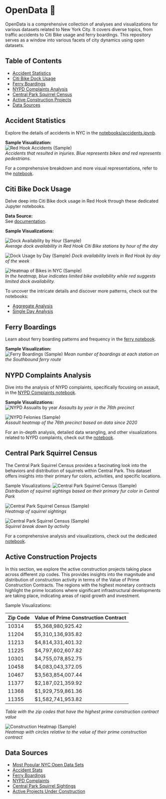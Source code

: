 # OpenData 🗽

OpenData is a comprehensive collection of analyses and visualizations for various datasets related to New York City. It
covers diverse topics, from traffic accidents to Citi Bike usage and ferry boardings. This repository serves as a window
into various facets of city dynamics using open datasets.

## Table of Contents

- [Accident Statistics](#accident-statistics)
- [Citi Bike Dock Usage](#citi-bike-dock-usage)
- [Ferry Boardings](#ferry-boardings)
- [NYPD Complaints Analysis](#nypd-complaints-analysis)
- [Central Park Squirrel Census](#central-park-squirrel-census)
- [Active Construction Projects](#active-construction-projects)
- [Data Sources](#data-sources)

## Accident Statistics

Explore the details of accidents in NYC in the [notebooks/accidents.ipynb](notebooks/accidents.ipynb).

**Sample Visualization:**  
![Red Hook Accidents (Sample)](resources/red-hook-accidents.png)  
*Accidents that resulted in injuries. Blue represents bikes and red represents pedestrians.*

For a comprehensive breakdown and more visual representations, refer to the [notebook](notebooks/accidents.ipynb).

## Citi Bike Dock Usage

Delve deep into Citi Bike dock usage in Red Hook through these dedicated Jupyter notebooks.

**Data Source:**  
See [documentation](docs/red-hook-time-series.md).

**Sample Visualizations:**

![Dock Availability by Hour (Sample)](resources/dock-availability-by-hour.png)  
*Average dock availability in Red Hook Citi Bike stations by hour of the day*

![Dock Usage by Day (Sample)](resources/dock-usage-by-day.png)
*Dock availability levels in Red Hook by day of the week*

![Heatmap of Bikes in NYC (Sample)](resources/heatmap-bikes-nyc.png)  
*In the heatmap, blue indicates limited bike availability while red suggests limited dock availability.*

To uncover the intricate details and discover more patterns, check out the notebooks:

- [Aggregate Analysis](notebooks/citi_bike_all.ipynb)
- [Single Day Analysis](notebooks/citi_bike_single_day.ipynb)

## Ferry Boardings

Learn about ferry boarding patterns and frequency in the [ferry notebook](notebooks/ferry.ipynb).

**Sample Visualization:**  
![Ferry Boardings (Sample)](resources/ferry-boardings.png)
*Mean number of boardings at each station on the Southbound ferry route*

## NYPD Complaints Analysis

Dive into the analysis of NYPD complaints, specifically focusing on assault, in
the [NYPD Complaints notebook](notebooks/nypd_complaints.ipynb).

**Sample Visualizations:**  
![NYPD Assualts by year](resources/assaults-by-year.png)
*Assaults by year in the 76th precinct*

![NYPD Felonies (Sample)](resources/nypd-felonies.png)  
*Assault heatmap of the 76th precinct based on data since 2020*

For an in-depth analysis, detailed data wrangling, and other visualizations related to NYPD complaints, check out
the [notebook](notebooks/nypd_complaints.ipynb).

## Central Park Squirrel Census

The Central Park Squirrel Census provides a fascinating look into the behaviors and distribution of squirrels within
Central Park. This dataset offers insights into their primary fur colors, activities, and specific locations.

Sample Visualizations:
![Central Park Squirrel Census (Sample)](resources/squirrels.png)  
*Distribution of squirrel sightings based on their primary fur color in Central Park*

![Central Park Squirrel Census (Sample)](resources/squirrel_heatmap.jpeg)  
*Heatmap of squirrel sightings*

![Central Park Squirrel Census (Sample)](resources/squirrel-activity.png)  
*Squirrel break down by activity*

For a comprehensive analysis and visualizations, check out the dedicated [notebook](notebooks/squirrel_census.ipynb).

## Active Construction Projects

In this section, we explore the active construction projects taking place across different zip codes. This provides
insights into the magnitude and distribution of construction activity in terms of the Value of Prime Construction
Contracts. The regions with the highest monetary contracts highlight the prime locations where significant
infrastructural developments are taking place, indicating areas of rapid growth and investment.

Sample Visualizations:

| Zip Code | Value of Prime Construction Contract |
|----------|--------------------------------------|
| 10314    | $5,368,980,925.42                    |
| 11204    | $5,310,136,935.82                    |
| 11213    | $4,814,331,401.32                    |
| 11225    | $4,797,602,607.82                    |
| 10301    | $4,755,078,852.75                    |
| 10458    | $4,083,043,372.05                    |
| 10467    | $3,563,854,007.44                    |
| 11377    | $2,187,021,359.92                    |
| 11368    | $1,929,759,861.36                    |
| 11355    | $1,582,741,953.82                    |

*Table with the zip codes that have the highest prime construction contract value*

![Construction Heatmap (Sample)](resources/construction-heatmap.png)  
*Heatmap with circles relative to the value of their prime construction contract*

## Data Sources

* [Most Popular NYC Open Data Sets](https://data.cityofnewyork.us/browse?sortBy=most_accessed&utf8=%E2%9C%93)
* [Accident Stats](https://data.cityofnewyork.us/Public-Safety/Motor-Vehicle-Collisions-Crashes/h9gi-nx95)
* [Ferry Boardings](https://data.cityofnewyork.us/Transportation/NYC-Ferry-Ridership/t5n6-gx8c)
* [NYPD Complaints](https://data.cityofnewyork.us/Public-Safety/NYPD-Complaint-Data-Historic/qgea-i56i)
* [Central Park Squirrel Sightings](https://data.cityofnewyork.us/Environment/2018-Central-Park-Squirrel-Census-Squirrel-Data/vfnx-vebw)
* [Active Projects Under Construction](https://data.cityofnewyork.us/Housing-Development/Active-Projects-Under-Construction/8586-3zfm)